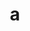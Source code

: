 ---
layout: cake
title:  a
type: cake
comic: cake_66.png
name: WDNR - Fawn PSA II
hovertext: heh heh
next: 67
prev: 65
---